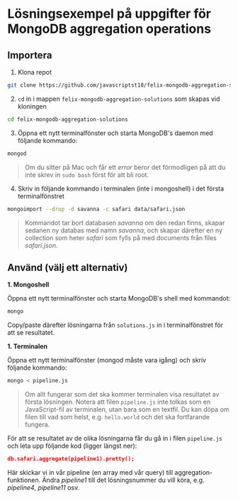 # Lösningsexempel på uppgifter för MongoDB aggregation operations

## Importera

1. Klona repot
```bash
git clone https://github.com/javascriptst18/felix-mongodb-aggregation-solutions.git
```
2. `cd` in i mappen `felix-mongodb-aggregation-solutions` som skapas vid kloningen
```bash
cd felix-mongodb-aggregation-solutions
```
3. Öppna ett nytt terminalfönster och starta MongoDB's daemon med följande kommando:
```bash
mongod
```
> Om du sitter på Mac och får ett *error* beror det förmodligen på att du inte skrev in `sudo bash` först för att bli root.

4. Skriv in följande kommando i terminalen (inte i mongoshell) i det första terminalfönstret
```bash
mongoimport --drop -d savanna -c safari data/safari.json
```

> Kommandot tar bort databasen *savanna* om den redan finns, skapar  sedanen ny databas med namn *savanna*, och skapar därefter en ny collection som heter *safari* som fylls på med documents från files *safari.json*.

## Använd (välj ett alternativ)

**1. Mongoshell**

Öppna ett nytt terminalfönster och starta MongoDB's shell med kommandot:
```bash
mongo
```
Copy/paste därefter lösningarna från `solutions.js` in i terminalfönstret för att se resultatet.

**1. Terminalen**

Öppna ett nytt terminalfönster (mongod måste vara igång) och skriv följande kommando:
```bash
mongo < pipeline.js
```
> Om allt fungerar som det ska kommer terminalen visa resultatet av första lösningen. Notera att filen `pipeline.js` inte tolkas som en JavaScript-fil av terminalen, utan bara som en textfil. Du kan döpa om filen till vad som helst, e.g. `hello.world` och det ska fortfarande fungera.

För att se resultatet av de olika lösningarna får du gå in i filen `pipeline.js` och leta upp följande kod (ligger längst ner):
```json
db.safari.aggregate(pipeline1).pretty();
```
Här skickar vi in vår pipeline (en array med vår query) till aggregation-funktionen. Ändra *pipeline1* till det lösningsnummer du vill köra, e.g. *pipeline4*, *pipeline11* osv.
